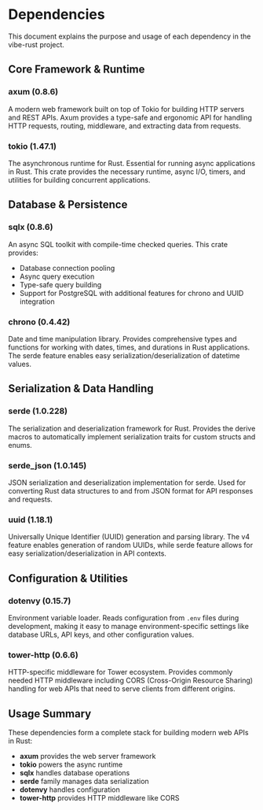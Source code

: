 # Dependencies

This document explains the purpose and usage of each dependency in the vibe-rust project.

## Core Framework & Runtime

### axum (0.8.6)
A modern web framework built on top of Tokio for building HTTP servers and REST APIs. Axum provides a type-safe and ergonomic API for handling HTTP requests, routing, middleware, and extracting data from requests.

### tokio (1.47.1)
The asynchronous runtime for Rust. Essential for running async applications in Rust. This crate provides the necessary runtime, async I/O, timers, and utilities for building concurrent applications.

## Database & Persistence

### sqlx (0.8.6)
An async SQL toolkit with compile-time checked queries. This crate provides:
- Database connection pooling
- Async query execution
- Type-safe query building
- Support for PostgreSQL with additional features for chrono and UUID integration

### chrono (0.4.42)
Date and time manipulation library. Provides comprehensive types and functions for working with dates, times, and durations in Rust applications. The serde feature enables easy serialization/deserialization of datetime values.

## Serialization & Data Handling

### serde (1.0.228)
The serialization and deserialization framework for Rust. Provides the derive macros to automatically implement serialization traits for custom structs and enums.

### serde_json (1.0.145)
JSON serialization and deserialization implementation for serde. Used for converting Rust data structures to and from JSON format for API responses and requests.

### uuid (1.18.1)
Universally Unique Identifier (UUID) generation and parsing library. The v4 feature enables generation of random UUIDs, while serde feature allows for easy serialization/deserialization in API contexts.

## Configuration & Utilities

### dotenvy (0.15.7)
Environment variable loader. Reads configuration from `.env` files during development, making it easy to manage environment-specific settings like database URLs, API keys, and other configuration values.

### tower-http (0.6.6)
HTTP-specific middleware for Tower ecosystem. Provides commonly needed HTTP middleware including CORS (Cross-Origin Resource Sharing) handling for web APIs that need to serve clients from different origins.

## Usage Summary

These dependencies form a complete stack for building modern web APIs in Rust:
- **axum** provides the web server framework
- **tokio** powers the async runtime
- **sqlx** handles database operations
- **serde** family manages data serialization
- **dotenvy** handles configuration
- **tower-http** provides HTTP middleware like CORS
